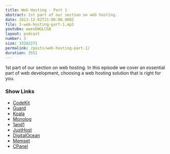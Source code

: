 ```yaml
---
title: Web Hosting - Part 1
abstract: 1st part of our section on web hosting.
date: 2013-12-02T21:00:00.000Z
file: 3-web-hosting-part-1.mp3
youtube: wwevEWGLCG8
layout: podcast
number: 3
size: 33282271
permalink: /posts/web-hosting-part-1/
duration: 3551
---
```


1st part of our section on web hosting.
In this episode we cover an essential part of web development, choosing a web hosting solution that is right for you.

### Show Links

- [CodeKit](http://incident57.com/codekit/)
- [Guard](http://github.com/guard/guard)
- [Koala](http://koala-app.com/)
- [Monolog](http://github.com/Seldaek/monolog)
- [1and1](http://www.1and1.co.uk/)
- [JustHost](http://www.justhost.com/)
- [DigitalOcean](http://www.digitalocean.com/)
- [Memset](http://www.memset.com/)
- [CPanel](http://cpanel.net/)
